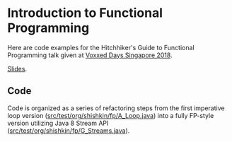 # Introduction to Functional Programming

Here are code examples for the Hitchhiker's Guide to Functional Programming talk given at [Voxxed Days Singapore 2018](https://voxxeddays.com/singapore/).

[Slides](https://www.slideshare.net/shishkin/hitchhikers-guide-to-functional-programming-100060636).

## Code

Code is organized as a series of refactoring steps from the first imperative loop version ([src/test/org/shishkin/fp/A_Loop.java](src/test/org/shishkin/fp/A_Loop.java)) into a fully FP-style version utilizing Java 8 Stream API ([src/test/org/shishkin/fp/G_Streams.java](src/test/org/shishkin/fp/G_Streams.java)).
